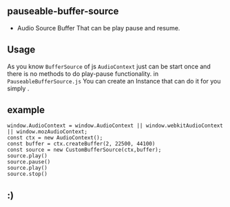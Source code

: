 ## pauseable-buffer-source
- Audio Source Buffer That can be play pause and resume.

## Usage
As you know `BufferSource` of js `AudioContext` just can be start once and there is no methods to do play-pause functionality. 
in `PauseableBufferSource.js` You can create an Instance that can do it for you simply .

## example
```
window.AudioContext = window.AudioContext || window.webkitAudioContext || window.mozAudioContext;
const ctx = new AudioContext();
const buffer = ctx.createBuffer(2, 22500, 44100)
const source = new CustomBufferSource(ctx,buffer);
source.play()
source.pause()
source.play()
source.stop()
```

## :)
